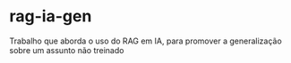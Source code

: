 # rag-ia-gen
Trabalho que aborda o uso do RAG em IA, para promover a generalização sobre um assunto não treinado
